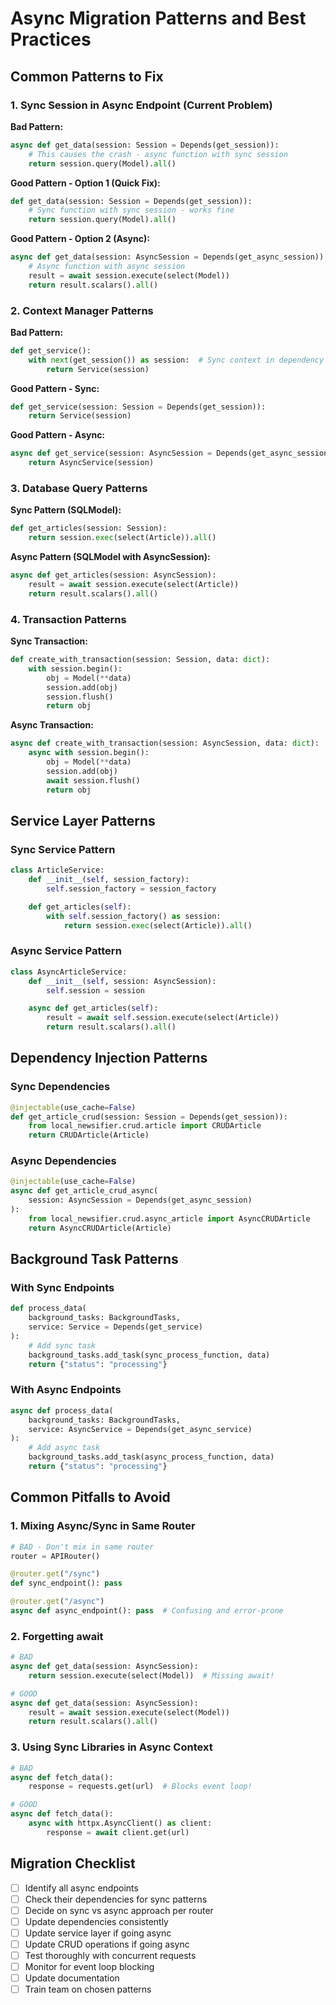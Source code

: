 # Async Migration Patterns and Best Practices

## Common Patterns to Fix

### 1. Sync Session in Async Endpoint (Current Problem)

**Bad Pattern:**
```python
async def get_data(session: Session = Depends(get_session)):
    # This causes the crash - async function with sync session
    return session.query(Model).all()
```

**Good Pattern - Option 1 (Quick Fix):**
```python
def get_data(session: Session = Depends(get_session)):
    # Sync function with sync session - works fine
    return session.query(Model).all()
```

**Good Pattern - Option 2 (Async):**
```python
async def get_data(session: AsyncSession = Depends(get_async_session)):
    # Async function with async session
    result = await session.execute(select(Model))
    return result.scalars().all()
```

### 2. Context Manager Patterns

**Bad Pattern:**
```python
def get_service():
    with next(get_session()) as session:  # Sync context in dependency
        return Service(session)
```

**Good Pattern - Sync:**
```python
def get_service(session: Session = Depends(get_session)):
    return Service(session)
```

**Good Pattern - Async:**
```python
async def get_service(session: AsyncSession = Depends(get_async_session)):
    return AsyncService(session)
```

### 3. Database Query Patterns

**Sync Pattern (SQLModel):**
```python
def get_articles(session: Session):
    return session.exec(select(Article)).all()
```

**Async Pattern (SQLModel with AsyncSession):**
```python
async def get_articles(session: AsyncSession):
    result = await session.execute(select(Article))
    return result.scalars().all()
```

### 4. Transaction Patterns

**Sync Transaction:**
```python
def create_with_transaction(session: Session, data: dict):
    with session.begin():
        obj = Model(**data)
        session.add(obj)
        session.flush()
        return obj
```

**Async Transaction:**
```python
async def create_with_transaction(session: AsyncSession, data: dict):
    async with session.begin():
        obj = Model(**data)
        session.add(obj)
        await session.flush()
        return obj
```

## Service Layer Patterns

### Sync Service Pattern
```python
class ArticleService:
    def __init__(self, session_factory):
        self.session_factory = session_factory

    def get_articles(self):
        with self.session_factory() as session:
            return session.exec(select(Article)).all()
```

### Async Service Pattern
```python
class AsyncArticleService:
    def __init__(self, session: AsyncSession):
        self.session = session

    async def get_articles(self):
        result = await self.session.execute(select(Article))
        return result.scalars().all()
```

## Dependency Injection Patterns

### Sync Dependencies
```python
@injectable(use_cache=False)
def get_article_crud(session: Session = Depends(get_session)):
    from local_newsifier.crud.article import CRUDArticle
    return CRUDArticle(Article)
```

### Async Dependencies
```python
@injectable(use_cache=False)
async def get_article_crud_async(
    session: AsyncSession = Depends(get_async_session)
):
    from local_newsifier.crud.async_article import AsyncCRUDArticle
    return AsyncCRUDArticle(Article)
```

## Background Task Patterns

### With Sync Endpoints
```python
def process_data(
    background_tasks: BackgroundTasks,
    service: Service = Depends(get_service)
):
    # Add sync task
    background_tasks.add_task(sync_process_function, data)
    return {"status": "processing"}
```

### With Async Endpoints
```python
async def process_data(
    background_tasks: BackgroundTasks,
    service: AsyncService = Depends(get_async_service)
):
    # Add async task
    background_tasks.add_task(async_process_function, data)
    return {"status": "processing"}
```

## Common Pitfalls to Avoid

### 1. Mixing Async/Sync in Same Router
```python
# BAD - Don't mix in same router
router = APIRouter()

@router.get("/sync")
def sync_endpoint(): pass

@router.get("/async")
async def async_endpoint(): pass  # Confusing and error-prone
```

### 2. Forgetting await
```python
# BAD
async def get_data(session: AsyncSession):
    return session.execute(select(Model))  # Missing await!

# GOOD
async def get_data(session: AsyncSession):
    result = await session.execute(select(Model))
    return result.scalars().all()
```

### 3. Using Sync Libraries in Async Context
```python
# BAD
async def fetch_data():
    response = requests.get(url)  # Blocks event loop!

# GOOD
async def fetch_data():
    async with httpx.AsyncClient() as client:
        response = await client.get(url)
```

## Migration Checklist

- [ ] Identify all async endpoints
- [ ] Check their dependencies for sync patterns
- [ ] Decide on sync vs async approach per router
- [ ] Update dependencies consistently
- [ ] Update service layer if going async
- [ ] Update CRUD operations if going async
- [ ] Test thoroughly with concurrent requests
- [ ] Monitor for event loop blocking
- [ ] Update documentation
- [ ] Train team on chosen patterns
